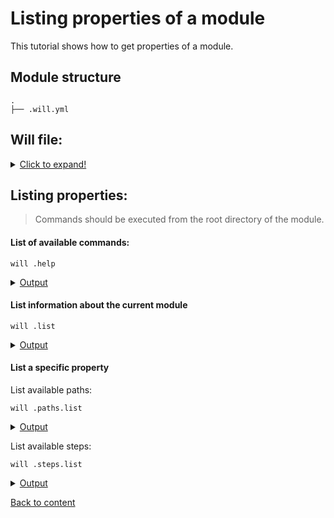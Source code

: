 # Listing properties of a module
This tutorial shows how to get properties of a module.

## Module structure

```
.
├── .will.yml
```

## Will file:

<details>
  <summary><u>Click to expand!</u></summary>

```yaml

about :

  name : listing
  description : "Module for listing"
  version : 0.0.1

path :

  in : 'in'
  out : 'out'
  export : 'proto'

step :

  export.proto :
      inherit : export
      tar : 0
      export : path::export

build :

  export :
      criterion :
          default : 1
          export : 1
      steps :
          - export.proto

```
</details>


## Listing properties:

> Commands should be executed from the root directory of the module.

#### List of available commands:

```
will .help
```

<details>
  <summary><u>Output</u></summary>

```
  .help - Get help.
  .set - Set a command.
  .list - List information about the current module.
  .paths.list - List paths of the current module.
  .submodules.list - List submodules of the current module.
  .reflectors.list - List available reflectors.
  .steps.list - List available steps.
  .builds.list - List available builds.
  .exports.list - List available exports.
  .about.list - List descriptive information about the module.
  .execution.list - List execution scenarios.
  .submodules.download - Download each submodule, if such was not downloaded yet.
  .submodules.upgrade - Upgrade each submodule, checking for available updates for such.
  .submodules.clean - Delete all downloaded submodules.
  .clean - Clean current module: delete generated artifacts, temp files and downloaded submodules.
  .clean.what - Find out which files will be deleted by the clean command.
  .build - Build the current module with the specified criterion.
  .export - Export the selected module with specified criterion. Save output to output file and archive.
  .with - Use "with" to select a module.
  .each - Use "each" to iterate over each module in a directory.
```
</details>

#### List information about the current module

```
will .list
```

<details>
  <summary><u>Output</u></summary>

```
About
  name : 'listing'
  description : 'Module for listing'
  version : '0.0.1'
  enabled : 1

Paths
  in : 'in'
  out : 'out'
  export : 'proto'

step::export.proto
  opts :
    tar : 0
    export : path::export
  inherit :
    export

build::export
  criterion :
    default : 1
    export : 1
  steps :
    export.proto
```
</details>

#### List a specific property



List available paths:

```
will .paths.list
```
<details>
  <summary><u>Output</u></summary>

```
Paths
  in : 'in'
  out : 'out'
  export : 'proto'
```
</details>


List available steps:

```
will .steps.list
```
<details>
  <summary><u>Output</u></summary>

```
step::export.proto
  opts :
    tar : 0
    export : path::export
  inherit :
    export
```
</details>




[Back to content](../README.md)
